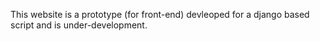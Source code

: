 This website is a prototype (for front-end) devleoped for a django based script and is under-development.